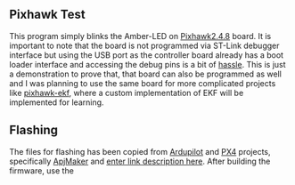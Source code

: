 ## Pixhawk Test
This program simply blinks the Amber-LED on [Pixhawk2.4.8](https://ardupilot.org/copter/docs/common-pixhawk-overview.html) board. It is important to note that the board is not programmed via ST-Link debugger interface but using the USB port as the controller board already has a boot loader interface and accessing the debug pins is a bit of [hassle](https://ardupilot.org/dev/docs/debugging-with-gdb-on-stm32.html). This is just a demonstration to prove that, that board can also be programmed as well and I was planning to use the same board for more complicated projects like [pixhawk-ekf](https://github.com/parzival2/pixhawk_ekf), where a custom implementation of EKF will be implemented for learning. 
## Flashing
The files for flashing has been copied from [Ardupilot](https://github.com/ArduPilot/ardupilot) and [PX4](https://github.com/PX4) projects, specifically [ApjMaker](https://github.com/ArduPilot/ardupilot/blob/master/Tools/scripts/make_apj.py) and [enter link description here](https://github.com/PX4/Firmware/blob/master/Tools/px_uploader.py). After building the firmware, use the 
<!--stackedit_data:
eyJoaXN0b3J5IjpbMTM4MDM4MDE5NiwtMTg2NjcxNTc4Nl19
-->